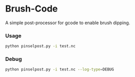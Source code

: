 # Brush-Code
A simple post-processor for gcode to enable brush dipping.

### Usage

```bash
python pinselpost.py -i test.nc
```

### Debug

```bash
python pinselpost.py -i test.nc --log-type=DEBUG
```